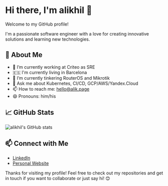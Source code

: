 # Hi there, I'm alikhil 👋

Welcome to my GitHub profile! 

I'm a passionate software engineer with a love for creating innovative solutions and learning new technologies.

## 🚀 About Me
- 🔭 I’m currently working at Criteo as SRE
- 🇪🇸 I'm currently living in Barcelona
- 🌱 I’m currently tinkering RouterOS and Mikrotik
- 💬 Ask me about Kubernetes, CI/CD, GCP/AWS/Yandex.Cloud
- 📫 How to reach me: [hello@alik.page](mailto:hello@alik.page)
- 😄 Pronouns: him/his

## 📈 GitHub Stats
![alikhil's GitHub stats](https://github-readme-stats.vercel.app/api?username=alikhil&show_icons=true&theme=shadow_blue)

<!-- Optional: Add more sections as needed -->

## 📫 Connect with Me
- [LinkedIn](https://www.linkedin.com/in/akhilazhev)
- [Personal Website](https://alik.page/?utm_source=github&utm_medium=readme)

Thanks for visiting my profile! Feel free to check out my repositories and get in touch if you want to collaborate or just say hi! 😊

